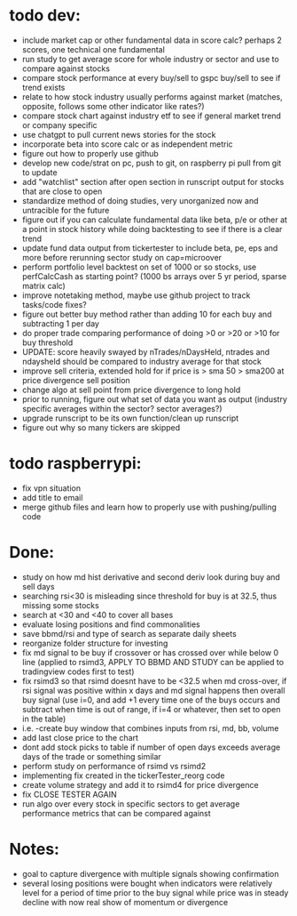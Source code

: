 # todo dev:
- include market cap or other fundamental data in score calc? perhaps 2 scores, one technical one fundamental
 - run study to get average score for whole industry or sector and use to compare against stocks
- compare stock performance at every buy/sell to gspc buy/sell to see if trend exists
 - relate to how stock industry usually performs against market (matches, opposite, follows some other indicator like rates?)
- compare stock chart against industry etf to see if general market trend or company specific
- use chatgpt to pull current news stories for the stock
- incorporate beta into score calc or as independent metric
- figure out how to properly use github
 - develop new code/strat on pc, push to git, on raspberry pi pull from git to update
- add "watchlist" section after open section in runscript output for stocks that are close to open
- standardize method of doing studies, very unorganized now and untracible for the future
- figure out if you can calculate fundamental data like beta, p/e or other at a point in stock history while doing backtesting to see if there is a clear trend
- update fund data output from tickertester to include beta, pe, eps and more before rerunning sector study on cap=microover
- perform portfolio level backtest on set of 1000 or so stocks, use perfCalcCash as starting point? (1000 bs arrays over 5 yr period, sparse matrix calc)
- improve notetaking method, maybe use github project to track tasks/code fixes?
- figure out better buy method rather than adding 10 for each buy and subtracting 1 per day
 - do proper trade comparing performance of doing >0 or >20 or >10 for buy threshold
- UPDATE: score heavily swayed by nTrades/nDaysHeld, ntrades and ndaysheld should be compared to industry average for that stock
- improve sell criteria, extended hold for if price is > sma 50 > sma200 at price divergence sell  position
 - change algo at sell point from price divergence to long hold
 - prior to running, figure out what set of data you want as output (industry specific averages within the sector? sector averages?)
- upgrade runscript to be its own function/clean up runscript
- figure out why so many tickers are skipped

# todo raspberrypi:
- fix vpn situation
- add title to email
- merge github files and learn how to properly use with pushing/pulling code

# Done:
- study on how md hist derivative and second deriv look during buy and sell days
- searching rsi<30 is misleading since threshold for buy is at 32.5, thus missing some stocks
 - search at <30 and <40 to cover all bases
- evaluate losing positions and find commonalities
- save bbmd/rsi and type of search as separate daily sheets
- reorganize folder structure for investing
- fix md signal to be buy if crossover or has crossed over while below 0 line (applied to rsimd3, APPLY TO BBMD AND STUDY can be applied to tradingview codes first to test)
- fix rsimd3 so that rsimd doesnt have to be <32.5 when md cross-over, if rsi signal was positive within x days and md signal happens then overall buy signal (use i=0, and add +1 every time one of the buys occurs and subtract when time is out of range, if i=4 or whatever, then set to open in the table)
 - i.e. -create buy window that combines inputs from rsi, md, bb, volume
- add last close price to the chart
- dont add stock picks to table if number of open days exceeds average days of the trade or something similar
- perform study on performance of rsimd vs rsimd2
- implementing fix created in the tickerTester_reorg code
- create volume strategy and add it to rsimd4 for price divergence
- fix CLOSE TESTER AGAIN
- run algo over every stock in specific sectors to get average performance metrics that can be compared against

# Notes:
- goal to capture divergence with multiple signals showing confirmation
- several losing positions were bought when indicators were relatively level for a period of time prior to the buy signal while price was in steady decline with now real show of momentum or divergence 

